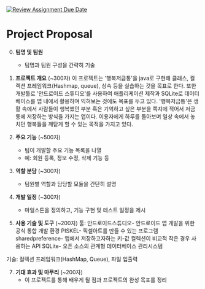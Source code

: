 [![Review Assignment Due Date](https://classroom.github.com/assets/deadline-readme-button-22041afd0340ce965d47ae6ef1cefeee28c7c493a6346c4f15d667ab976d596c.svg)](https://classroom.github.com/a/TV9kFNJz)
# Project Proposal

0. **팀명 및 팀원**
   - 팀명과 팀원 구성을 간략히 기술

1. **프로젝트 개요** (~300자)
이 프로젝트는 '행복저금통'을 java로 구현해 클래스, 컬렉션 프레임워크(Hashmap, queue), 상속 등을 실습하는 것을 목표로 한다. 또한 개발툴로 '안드로이드 스튜디오'를 사용하여 애플리케이션 제작과 SQLite로 데이터베이스를 앱 내에서 활용하며 익혀보는 것에도 목표를 두고 있다.
'행복저금통'은 생활 속에서 사람들이 행복했던 부분 혹은 기억하고 싶은 부분을 쪽지에 적어서 저금통에 저장하는 방식을 가지는 앱이다.
이용자에게 하루를 돌아보며 일상 속에서 놓치던 행복들을 깨닫게 할 수 있는 목적을 가지고 있다.

2. **주요 기능** (~500자)
   - 팀이 개발할 주요 기능 목록을 나열
   - 예: 회원 등록, 정보 수정, 삭제 기능 등

3. **역할 분담** (~300자)
   - 팀원별 역할과 담당할 모듈을 간단히 설명

4. **개발 일정** (~300자)
   - 마일스톤을 정의하고, 기능 구현 및 테스트 일정을 제시

5. **사용 기술 및 도구** (~200자)
툴:
안드로이드스튜디오- 안드로이드 앱 개발을 위한 공식 통합 개발 환경
PISKEL- 픽셀아트를 만들 수 있는 프로그램
sharedpreference- 앱에서 저장하고자하는 키-값 컬렉션이 비교적 작은 경우 사용하는 API
SQLite- 오픈 소스의 관계형 데이터베이스 관리시스템

기술: 컬렉션 프레임워크(HashMap, Queue), 파일 입출력

7. **기대 효과 및 마무리** (~200자)
   - 이 프로젝트를 통해 배우게 될 점과 프로젝트의 완성 목표를 정리
